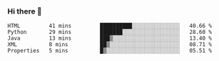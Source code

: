### Hi there 👋

<!--START_SECTION:waka-->

```text
HTML         41 mins         ██████████░░░░░░░░░░░░░░░   40.66 %
Python       29 mins         ███████░░░░░░░░░░░░░░░░░░   28.60 %
Java         13 mins         ███▒░░░░░░░░░░░░░░░░░░░░░   13.40 %
XML          8 mins          ██▒░░░░░░░░░░░░░░░░░░░░░░   08.71 %
Properties   5 mins          █▒░░░░░░░░░░░░░░░░░░░░░░░   05.51 %
```

<!--END_SECTION:waka-->


<!--
**AnkelMauCastillo/AnkelMauCastillo** is a ✨ _special_ ✨ repository because its `README.md` (this file) appears on your GitHub profile.

Here are some ideas to get you started:

- 🔭 I’m currently working on ...
- 🌱 I’m currently learning ...
- 👯 I’m looking to collaborate on ...
- 🤔 I’m looking for help with ...
- 💬 Ask me about ...
- 📫 How to reach me: ...
- 😄 Pronouns: ...
- ⚡ Fun fact: ...
-->
